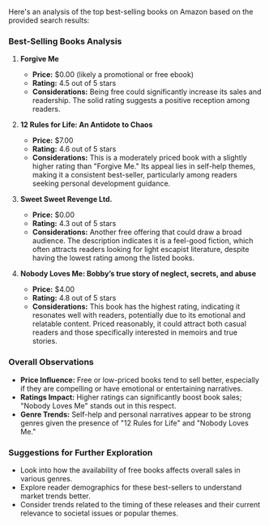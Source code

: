 Here's an analysis of the top best-selling books on Amazon based on the provided search results:

### Best-Selling Books Analysis

1. **Forgive Me**
   - **Price:** $0.00 (likely a promotional or free ebook)
   - **Rating:** 4.5 out of 5 stars
   - **Considerations:** Being free could significantly increase its sales and readership. The solid rating suggests a positive reception among readers.

2. **12 Rules for Life: An Antidote to Chaos**
   - **Price:** $7.00
   - **Rating:** 4.6 out of 5 stars
   - **Considerations:** This is a moderately priced book with a slightly higher rating than "Forgive Me." Its appeal lies in self-help themes, making it a consistent best-seller, particularly among readers seeking personal development guidance.

3. **Sweet Sweet Revenge Ltd.**
   - **Price:** $0.00 
   - **Rating:** 4.3 out of 5 stars
   - **Considerations:** Another free offering that could draw a broad audience. The description indicates it is a feel-good fiction, which often attracts readers looking for light escapist literature, despite having the lowest rating among the listed books.

4. **Nobody Loves Me: Bobby’s true story of neglect, secrets, and abuse**
   - **Price:** $4.00
   - **Rating:** 4.8 out of 5 stars
   - **Considerations:** This book has the highest rating, indicating it resonates well with readers, potentially due to its emotional and relatable content. Priced reasonably, it could attract both casual readers and those specifically interested in memoirs and true stories.

### Overall Observations
- **Price Influence:** Free or low-priced books tend to sell better, especially if they are compelling or have emotional or entertaining narratives.
- **Ratings Impact:** Higher ratings can significantly boost book sales; "Nobody Loves Me" stands out in this respect.
- **Genre Trends:** Self-help and personal narratives appear to be strong genres given the presence of "12 Rules for Life" and "Nobody Loves Me."

### Suggestions for Further Exploration
- Look into how the availability of free books affects overall sales in various genres.
- Explore reader demographics for these best-sellers to understand market trends better.
- Consider trends related to the timing of these releases and their current relevance to societal issues or popular themes.